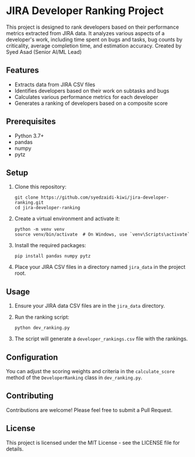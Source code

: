 # JIRA Developer Ranking Project

This project is designed to rank developers based on their performance metrics extracted from JIRA data. It analyzes various aspects of a developer's work, including time spent on bugs and tasks, bug counts by criticality, average completion time, and estimation accuracy.
Created by Syed Asad (Senior AI/ML Lead)

## Features

- Extracts data from JIRA CSV files
- Identifies developers based on their work on subtasks and bugs
- Calculates various performance metrics for each developer
- Generates a ranking of developers based on a composite score

## Prerequisites

- Python 3.7+
- pandas
- numpy
- pytz

## Setup

1. Clone this repository:
   ```
   git clone https://github.com/syedzaidi-kiwi/jira-developer-ranking.git
   cd jira-developer-ranking
   ```

2. Create a virtual environment and activate it:
   ```
   python -m venv venv
   source venv/bin/activate  # On Windows, use `venv\Scripts\activate`
   ```

3. Install the required packages:
   ```
   pip install pandas numpy pytz
   ```

4. Place your JIRA CSV files in a directory named `jira_data` in the project root.

## Usage

1. Ensure your JIRA data CSV files are in the `jira_data` directory.

2. Run the ranking script:
   ```
   python dev_ranking.py
   ```

3. The script will generate a `developer_rankings.csv` file with the rankings.

## Configuration

You can adjust the scoring weights and criteria in the `calculate_score` method of the `DeveloperRanking` class in `dev_ranking.py`.

## Contributing

Contributions are welcome! Please feel free to submit a Pull Request.

## License

This project is licensed under the MIT License - see the LICENSE file for details.